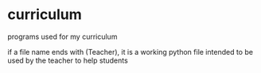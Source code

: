 # curriculum
programs used for my curriculum

if a file name ends with (Teacher), it is a working python file intended to be used by the teacher to help students
